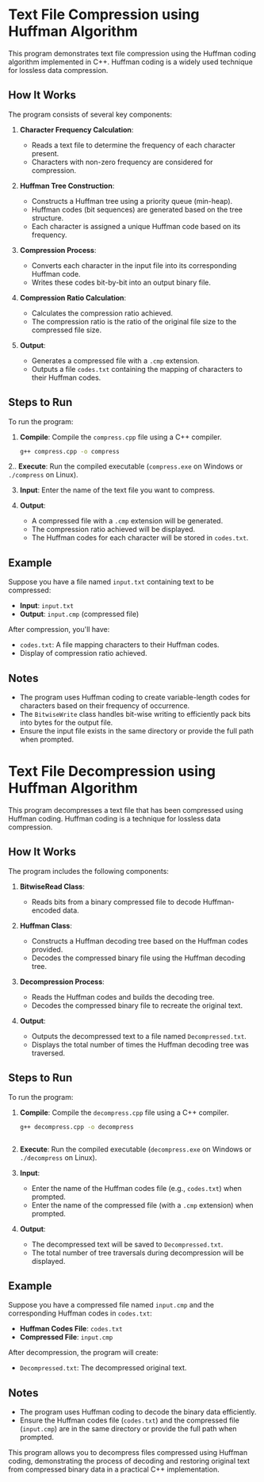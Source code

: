 # Text File Compression using Huffman Algorithm

This program demonstrates text file compression using the Huffman coding algorithm implemented in C++. Huffman coding is a widely used technique for lossless data compression.

## How It Works

The program consists of several key components:

1. **Character Frequency Calculation**: 
   - Reads a text file to determine the frequency of each character present.
   - Characters with non-zero frequency are considered for compression.

2. **Huffman Tree Construction**: 
   - Constructs a Huffman tree using a priority queue (min-heap).
   - Huffman codes (bit sequences) are generated based on the tree structure.
   - Each character is assigned a unique Huffman code based on its frequency.

3. **Compression Process**: 
   - Converts each character in the input file into its corresponding Huffman code.
   - Writes these codes bit-by-bit into an output binary file.

4. **Compression Ratio Calculation**: 
   - Calculates the compression ratio achieved.
   - The compression ratio is the ratio of the original file size to the compressed file size.

5. **Output**: 
   - Generates a compressed file with a `.cmp` extension.
   - Outputs a file `codes.txt` containing the mapping of characters to their Huffman codes.

## Steps to Run

To run the program:

1. **Compile**: Compile the `compress.cpp` file using a C++ compiler.
   ```bash
   g++ compress.cpp -o compress

2.. **Execute**: Run the compiled executable (`compress.exe` on Windows or `./compress` on Linux).

3. **Input**: Enter the name of the text file you want to compress.

4. **Output**:
   - A compressed file with a `.cmp` extension will be generated.
   - The compression ratio achieved will be displayed.
   - The Huffman codes for each character will be stored in `codes.txt`.

## Example

Suppose you have a file named `input.txt` containing text to be compressed:

- **Input**: `input.txt`
- **Output**: `input.cmp` (compressed file)

After compression, you'll have:

- `codes.txt`: A file mapping characters to their Huffman codes.
- Display of compression ratio achieved.

## Notes

- The program uses Huffman coding to create variable-length codes for characters based on their frequency of occurrence.
- The `BitwiseWrite` class handles bit-wise writing to efficiently pack bits into bytes for the output file.
- Ensure the input file exists in the same directory or provide the full path when prompted.





# Text File Decompression using Huffman Algorithm

This program decompresses a text file that has been compressed using Huffman coding. Huffman coding is a technique for lossless data compression.

## How It Works

The program includes the following components:

1. **BitwiseRead Class**:
   - Reads bits from a binary compressed file to decode Huffman-encoded data.

2. **Huffman Class**:
   - Constructs a Huffman decoding tree based on the Huffman codes provided.
   - Decodes the compressed binary file using the Huffman decoding tree.

3. **Decompression Process**:
   - Reads the Huffman codes and builds the decoding tree.
   - Decodes the compressed binary file to recreate the original text.

4. **Output**:
   - Outputs the decompressed text to a file named `Decompressed.txt`.
   - Displays the total number of times the Huffman decoding tree was traversed.

## Steps to Run

To run the program:

1. **Compile**: Compile the `decompress.cpp` file using a C++ compiler.
   ```bash
   g++ decompress.cpp -o decompress



2. **Execute**: Run the compiled executable (`decompress.exe` on Windows or `./decompress` on Linux).

3. **Input**:
   - Enter the name of the Huffman codes file (e.g., `codes.txt`) when prompted.
   - Enter the name of the compressed file (with a `.cmp` extension) when prompted.

4. **Output**:
   - The decompressed text will be saved to `Decompressed.txt`.
   - The total number of tree traversals during decompression will be displayed.

## Example

Suppose you have a compressed file named `input.cmp` and the corresponding Huffman codes in `codes.txt`:

- **Huffman Codes File**: `codes.txt`
- **Compressed File**: `input.cmp`

After decompression, the program will create:

- `Decompressed.txt`: The decompressed original text.

## Notes

- The program uses Huffman coding to decode the binary data efficiently.
- Ensure the Huffman codes file (`codes.txt`) and the compressed file (`input.cmp`) are in the same directory or provide the full path when prompted.

This program allows you to decompress files compressed using Huffman coding, demonstrating the process of decoding and restoring original text from compressed binary data in a practical C++ implementation.
